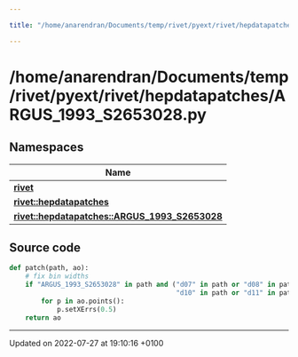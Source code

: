 ```yaml
---

title: "/home/anarendran/Documents/temp/rivet/pyext/rivet/hepdatapatches/ARGUS_1993_S2653028.py"

---
```


# /home/anarendran/Documents/temp/rivet/pyext/rivet/hepdatapatches/ARGUS_1993_S2653028.py



## Namespaces

| Name           |
| -------------- |
| **[rivet](http://example.org/namespaces/namespacerivet/)**  |
| **[rivet::hepdatapatches](http://example.org/namespaces/namespacerivet_1_1hepdatapatches/)**  |
| **[rivet::hepdatapatches::ARGUS_1993_S2653028](http://example.org/namespaces/namespacerivet_1_1hepdatapatches_1_1argus__1993__s2653028/)**  |




## Source code

```python
def patch(path, ao):
    # fix bin widths
    if "ARGUS_1993_S2653028" in path and ("d07" in path or "d08" in path or "d09" in path or
                                          "d10" in path or "d11" in path):
        for p in ao.points():
            p.setXErrs(0.5)
    return ao
```


-------------------------------

Updated on 2022-07-27 at 19:10:16 +0100
